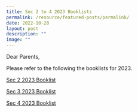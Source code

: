 ```yaml
---
title: Sec 2 to 4 2023 Booklists
permalink: /resource/featured-posts/permalink/
date: 2022-10-28
layout: post
description: ""
image: ""
---
```

Dear Parents,

Please refer to the following the booklists for 2023.

[Sec 2 2023 Booklist](/files/West%20Spring%20Secondary%20School%20Booklist%202023%20S2.pdf)

[Sec 3 2023 Booklist](/files/West%20Spring%20Secondary%20School%20Booklist%202023%20S3.pdf)

[Sec 4 2023 Booklist](/files/West%20Spring%20Secondary%20School%20Booklist%202023%20S4.pdf)